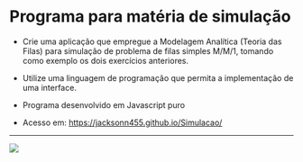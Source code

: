Programa para matéria de simulação
===============================================

- Crie uma aplicação que empregue a Modelagem Analítica (Teoria das Filas) para
simulação de problema de filas simples M/M/1, tomando como exemplo os dois
exercícios anteriores.
- Utilize uma linguagem de programação que permita a implementação de uma interface.
- Programa desenvolvido em Javascript puro

- Acesso em: https://jacksonn455.github.io/Simulacao/

--------------------
 ![](https://github.com/jacksonn455/Simulacao/blob/master/img1.png)
